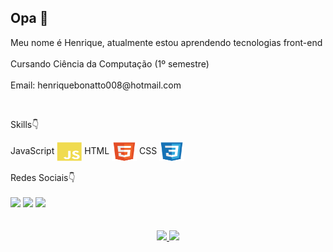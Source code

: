    <div>
        <h2>Opa 👋</h2>
         <p>Meu nome é Henrique, atualmente estou aprendendo tecnologias front-end<br><br> Cursando Ciência da Computação (1º semestre) <br><br> Email: henriquebonatto008@hotmail.com</p>
    </div><br>

   Skills👇
  <div style="display: inline_block">
        JavaScript <img align="center" alt="Rafa-Js" height="30" width="40" src="https://raw.githubusercontent.com/devicons/devicon/master/icons/javascript/javascript-plain.svg">
        HTML <img align="center" margin="50" alt="Rafa-HTML" height="30" width="40" src="https://raw.githubusercontent.com/devicons/devicon/master/icons/html5/html5-original.svg">
        CSS <img align="center" alt="Rafa-CSS" height="30" width="40" src="https://raw.githubusercontent.com/devicons/devicon/master/icons/css3/css3-original.svg">
    </div><br>
Redes Sociais👇
 <div> 
        <br><a href="https://www.instagram.com/henrique_natto/" target="_blank"><img src="https://img.shields.io/badge/-Instagram-%23E4405F?style=for-the-badge&logo=instagram&logoColor=white" target="_blank"></a>
        <a href = "henriquebonatto008@hotmail.com"><img src="https://img.shields.io/badge/-Gmail-%23333?style=for-the-badge&logo=gmail&logoColor=white" target="_blank"></a>
        <a href="https://www.linkedin.com/in/henrique-b-918335211/" target="_blank"><img src="https://img.shields.io/badge/-LinkedIn-%230077B5?style=for-the-badge&logo=linkedin&logoColor=white" target="_blank"></a> 
       
  </div><br><br>
    
  <div align="center">
        <a href="https://github.com/rafaballerini">
        <img height="180em" src="https://github-readme-stats.vercel.app/api?username=nattohen&show_icons=true&theme=dark&include_all_commits=true&count_private=true"/>
        <img height="180em" src="https://github-readme-stats.vercel.app/api/top-langs/?username=nattohen&layout=compact&langs_count=7&theme=dark"/>
    </div>
